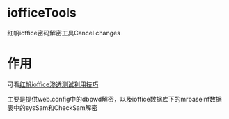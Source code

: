 # iofficeTools
红帆ioffice密码解密工具Cancel changes

# 作用
可看[红帆ioffice渗透测试利用技巧](https://jdr2021.github.io/2022/09/09/%E7%BA%A2%E5%B8%86ioffice%E6%B8%97%E9%80%8F%E6%B5%8B%E8%AF%95%E5%88%A9%E7%94%A8%E6%8A%80%E5%B7%A7/#%E7%BA%A2%E5%B8%86ioffice%E5%88%A9%E7%94%A8%E6%8A%80%E5%B7%A7)


主要是提供web.config中的dbpwd解密，以及ioffice数据库下的mrbaseinf数据表中的sysSam和CheckSam解密
